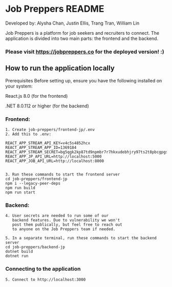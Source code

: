 # Job Preppers README

Developed by:
Alysha Chan,
Justin Ellis,
Trang Tran,
William Lin


Job Preppers is a platform for job seekers and recruiters to connect. The application is divided into two main parts: the frontend and the backend.

### Please visit https://jobpreppers.co for the deployed version! :)


## How to run the application locally
Prerequisites
Before setting up, ensure you have the following installed on your system:

React.js 8.0 (for the frontend)

.NET 8.0.112 or higher (for the backend)

### Frontend:
```
1. Create job-preppers/frontend-jp/.env
2. Add this to .env:

REACT_APP_STREAM_API_KEY=v4c5s4852hcx
REACT_APP_STREAM_APP_ID=1369184
REACT_APP_STREAM_SECRET=bg5qgk2kp87td9npmbr7r7hkxudebhjry97ts2t8pbcgpgsrcfkbjsbf5q7y7zgr
REACT_APP_JP_API_URL=http://localhost:5000
REACT_APP_JOB_API_URL=http://localhost:8000


3. Run these commands to start the frontend server
cd job-preppers/frontend-jp
npm i --legacy-peer-deps
npm run build
npm run start
```

### Backend:
```
4. User secrets are needed to run some of our
   backend features. Due to vulnerability we won't
   post them publically, but feel free to reach out
   to anyone on the Job Preppers team if needed.

5. In a separate terminal, run these commands to start the backend server
cd job-preppers/backend-jp
dotnet build
dotnet run
```

### Connecting to the application

```
5. Connect to http://localhost:3000
```

